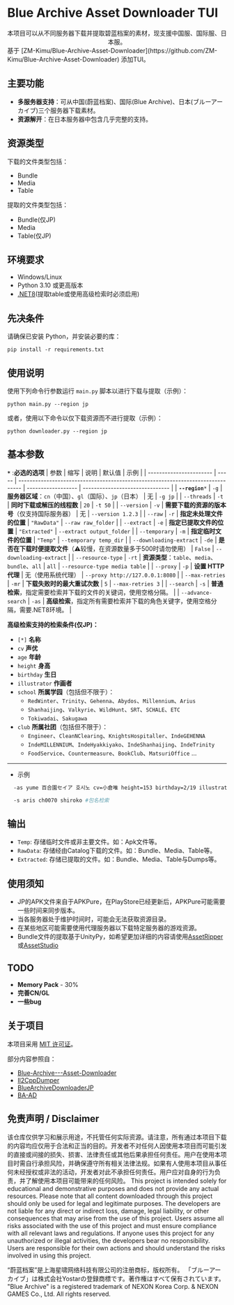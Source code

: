 # Blue Archive Asset Downloader TUI

<div align="center">
本项目可以从不同服务器下载并提取碧蓝档案的素材，现支援中国服、国际服、日本服。</div>
基于 [ZM-Kimu/Blue-Archive-Asset-Downloader](https://github.com/ZM-Kimu/Blue-Archive-Asset-Downloader) 添加TUI。

## 主要功能

- **多服务器支持**：可从中国(蔚蓝档案)、国际(Blue Archive)、日本(ブルーアーカイブ)三个服务器下载素材。
- **资源解开**：在日本服务器中包含几乎完整的支持。


## 资源类型

下载的文件类型包括：

- Bundle
- Media
- Table

提取的文件类型包括：

- Bundle(仅JP)
- Media
- Table(仅JP)

## 环境要求

- Windows/Linux
- Python 3.10 或更高版本
- [.NET8](https://dotnet.microsoft.com/download)(提取table或使用高级检索时必须启用) 

## 先决条件

请确保已安装 Python，并安装必要的库：
```shell
pip install -r requirements.txt
```

## 使用说明
使用下列命令行参数运行 `main.py` 脚本以进行下载与提取（示例）：

```shell
python main.py --region jp 
```
或者，使用以下命令以仅下载资源而不进行提取（示例）：

```shell
python downloader.py --region jp
```


## **基本参数**
**`*`** :**必选的选项**
| 参数                    | 缩写  | 说明                                                                            | 默认值             | 示例                            |
| ----------------------- | ----- | ------------------------------------------------------------------------------- | ------------------ | ------------------------------- |
| **`--region`**`*`       | `-g`  | **服务器区域**：`cn`（中国）、`gl`（国际）、`jp`（日本）                        | 无                 | `-g jp`                         |
| `--threads`             | `-t`  | **同时下载或解压的线程数**                                                      | `20`               | `-t 50`                         |
| `--version`             | `-v`  | **需要下载的资源的版本号**（仅支持国际服务器）                                  | 无                 | `--version 1.2.3`               |
| `--raw`                 | `-r`  | **指定未处理文件的位置**                                                        | `"RawData"`        | `--raw raw_folder`              |
| `--extract`             | `-e`  | **指定已提取文件的位置**                                                        | `"Extracted"`      | `--extract output_folder`       |
| `--temporary`           | `-m`  | **指定临时文件的位置**                                                          | `"Temp"`           | `--temporary temp_dir`          |
| `--downloading-extract` | `-de` | **是否在下载时便提取文件**（⚠较慢，在资源数量多于500时请勿使用）                | `False`            | `--downloading-extract`         |
| `--resource-type`       | `-rt` | **资源类型**：`table`、`media`、`bundle`、`all`                                 | `all`              | `--resource-type media table`   |
| `--proxy`               | `-p`  | **设置 HTTP 代理**                                                              | 无（使用系统代理） | `--proxy http://127.0.0.1:8080` |
| `--max-retries`         | `-mr` | **下载失败时的最大重试次数**                                                    | `5`                | `--max-retries 3`               |
| `--search`              | `-s`  | **普通检索**，指定需要检索并下载的文件的关键词，使用空格分隔。                  |
| `--advance-search`      | `-as` | **高级检索**，指定所有需要检索并下载的角色关键字，使用空格分隔，需要.NET8环境。 |

**高级检索支持的检索条件(仅JP)：**
- `[*]` **名称**
- `cv` **声优**
- `age` **年龄**
- `height` **身高**
- `birthday` **生日**
- `illustrator` **作画者**
- `school` **所属学园**（包括但不限于）：
  - `RedWinter`、`Trinity`、`Gehenna`、`Abydos`、`Millennium`、`Arius`
  - `Shanhaijing`、`Valkyrie`、`WildHunt`、`SRT`、`SCHALE`、`ETC`
  - `Tokiwadai`、`Sakugawa`
- `club` **所属社团**（包括但不限于）：
  - `Engineer`、`CleanNClearing`、`KnightsHospitaller`、`IndeGEHENNA`
  - `IndeMILLENNIUM`、`IndeHyakkiyako`、`IndeShanhaijing`、`IndeTrinity`
  - `FoodService`、`Countermeasure`、`BookClub`、`MatsuriOffice` ...

---

-  示例 
```sh
  -as yume 百合園セイア 호시노 cv=小倉唯 height=153 birthday=2/19 illustrator=YutokaMizu school=Arius club=GameDev #属性检索
```
```sh
  -s aris ch0070 shiroko #包名检索
```


## 输出
- `Temp`: 存储临时文件或非主要文件。如：Apk文件等。
- `RawData`: 存储经由Catalog下载的文件。如：Bundle、Media、Table等。
- `Extracted`: 存储已提取的文件。如：Bundle、Media、Table与Dumps等。


## 使用须知
- JP的APK文件来自于APKPure，在PlayStore已经更新后，APKPure可能需要一些时间来同步版本。
- 当各服务器处于维护时间时，可能会无法获取资源目录。
- 在某些地区可能需要使用代理服务器以下载特定服务器的游戏资源。
- Bundle文件的提取基于UnityPy，如希望更加详细的内容请使用[AssetRipper](https://github.com/AssetRipper/AssetRipper)或[AssetStudio](https://github.com/Perfare/AssetStudio)

## TODO

- **Memory Pack** - 30%
- **完善CN/GL**
- **一些bug**

## 关于项目
本项目采用 [MIT 许可证](LICENSE)。

部分内容参照自：
- [Blue-Archive---Asset-Downloader](https://github.com/K0lb3/Blue-Archive---Asset-Downloader)
- [Il2CppDumper](https://github.com/Perfare/Il2CppDumper/tree/master)
- [BlueArchiveDownloaderJP](https://github.com/fiseleo/BlueArchiveDownloaderJP)
- [BA-AD](https://github.com/Deathemonic/BA-AD)

## 免责声明 / Disclaimer
该仓库仅供学习和展示用途，不托管任何实际资源。请注意，所有通过本项目下载的内容均应仅用于合法和正当的目的。开发者不对任何人因使用本项目而可能引发的直接或间接的损失、损害、法律责任或其他后果承担任何责任。用户在使用本项目时需自行承担风险，并确保遵守所有相关法律法规。如果有人使用本项目从事任何未经授权或非法的活动，开发者对此不承担任何责任。用户应对自身的行为负责，并了解使用本项目可能带来的任何风险。
This project is intended solely for educational and demonstrative purposes and does not provide any actual resources. Please note that all content downloaded through this project should only be used for legal and legitimate purposes. The developers are not liable for any direct or indirect loss, damage, legal liability, or other consequences that may arise from the use of this project. Users assume all risks associated with the use of this project and must ensure compliance with all relevant laws and regulations. If anyone uses this project for any unauthorized or illegal activities, the developers bear no responsibility. Users are responsible for their own actions and should understand the risks involved in using this project.

“蔚蓝档案”是上海星啸网络科技有限公司的注册商标，版权所有。
「ブルーアーカイブ」は株式会社Yostarの登録商標です。著作権はすべて保有されています。
"Blue Archive" is a registered trademark of NEXON Korea Corp. & NEXON GAMES Co., Ltd. All rights reserved.
